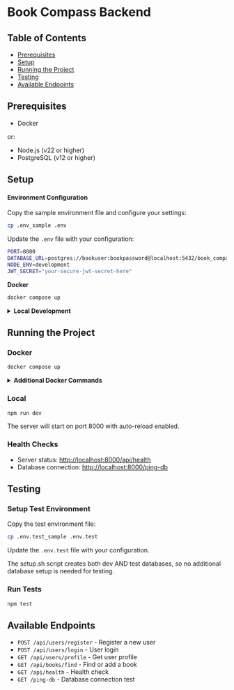 # Book Compass Backend

## Table of Contents

- [Prerequisites](#prerequisites)
- [Setup](#setup)
- [Running the Project](#running-the-project)
- [Testing](#testing)
- [Available Endpoints](#available-endpoints)

## Prerequisites

- Docker

or:

- Node.js (v22 or higher)
- PostgreSQL (v12 or higher)

## Setup

#### Environment Configuration

Copy the sample environment file and configure your settings:

```bash
cp .env_sample .env
```

Update the `.env` file with your configuration:

```bash
PORT=8000
DATABASE_URL=postgres://bookuser:bookpassword@localhost:5432/book_compass_dev
NODE_ENV=development
JWT_SECRET="your-secure-jwt-secret-here"
```

<strong>Docker</strong>

```bash
docker compose up
```

<details>
<summary><strong>Local Development</strong></summary>

#### Database Setup

1. Make sure PostgreSQL is installed and running on your local machine.
2. Make the setup script executable:

```bash
chmod +x db/setup.sh
```

3. Execute the setup script:

```bash
./db/setup.sh
```

The setup script will:

- Create a new database for dev (`book_compass_dev`) and test (`book_compass_test`) environments
- Create a new user (`bookuser`)
- Grant the user full privileges on the database
- Initialise the database schema

#### Install Dependencies

```bash
npm install
```

</details>

## Running the Project

### Docker

```bash
docker compose up
```

<details>
<summary><strong>Additional Docker Commands</strong></summary>

```bash
# Start services
docker compose up

# Stop services
docker compose down

# Rebuild
docker compose up --build

# Remove containers and volumes (fresh start)
docker compose down --volumes

# Remove everything (nuclear option)
docker system prune -a --volumes
```

</details>

### Local

```bash
npm run dev
```

The server will start on port 8000 with auto-reload enabled.

### Health Checks

- Server status: [http://localhost:8000/api/health](http://localhost:8000/api/health)
- Database connection: [http://localhost:8000/ping-db](http://localhost:8000/ping-db)

## Testing

### Setup Test Environment

Copy the test environment file:

```bash
cp .env.test_sample .env.test
```

Update the `.env.test` file with your configuration.

The setup.sh script creates both dev AND test databases, so no additional database setup is needed for testing.

### Run Tests

```bash
npm test
```

## Available Endpoints

- `POST /api/users/register` - Register a new user
- `POST /api/users/login` - User login
- `GET /api/users/profile` - Get user profile
- `GET /api/books/find` - Find or add a book
- `GET /api/health` - Health check
- `GET /ping-db` - Database connection test
